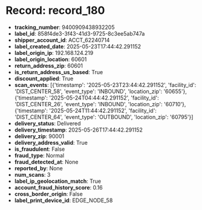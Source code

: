 # Record: record_180

- **tracking_number**: 9400909438932205
- **label_id**: 858f4de3-3f43-41d3-9725-8c3ee5ab747a
- **shipper_account_id**: ACCT_62240714
- **label_created_date**: 2025-05-23T17:44:42.291152
- **label_origin_ip**: 192.168.124.219
- **label_origin_location**: 60601
- **return_address_zip**: 60601
- **is_return_address_us_based**: True
- **discount_applied**: True
- **scan_events**: [{'timestamp': '2025-05-23T23:44:42.291152', 'facility_id': 'DIST_CENTER_58', 'event_type': 'INBOUND', 'location_zip': '60655'}, {'timestamp': '2025-05-24T04:44:42.291152', 'facility_id': 'DIST_CENTER_26', 'event_type': 'INBOUND', 'location_zip': '60710'}, {'timestamp': '2025-05-24T11:44:42.291152', 'facility_id': 'DIST_CENTER_64', 'event_type': 'OUTBOUND', 'location_zip': '60795'}]
- **delivery_status**: Delivered
- **delivery_timestamp**: 2025-05-26T17:44:42.291152
- **delivery_zip**: 90001
- **delivery_address_valid**: True
- **is_fraudulent**: False
- **fraud_type**: Normal
- **fraud_detected_at**: None
- **reported_by**: None
- **num_scans**: 3
- **label_ip_geolocation_match**: True
- **account_fraud_history_score**: 0.16
- **cross_border_origin**: False
- **label_print_device_id**: EDGE_NODE_58